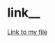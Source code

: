 # link__

[Link to my file](https://github.com/jfarhat21/link__/blob/main/streamlit-langD-2024-05-13-22-05-76._Juliana_Farhat_.webm)
